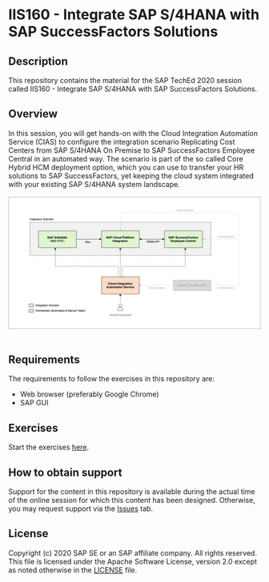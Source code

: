 # IIS160 - Integrate SAP S/4HANA with SAP SuccessFactors Solutions

## Description

This repository contains the material for the SAP TechEd 2020 session called IIS160 - Integrate SAP S/4HANA with SAP SuccessFactors Solutions.

## Overview

In this session, you will get hands-on with the Cloud Integration Automation Service (CIAS) to configure the integration scenario Replicating Cost Centers from SAP S/4HANA On Premise to SAP SuccessFactors Employee Central in an automated way. The scenario is part of the so called Core Hybrid HCM deployment option, which you can use to transfer your HR solutions to SAP SuccessFactors, yet keeping the cloud system integrated with your existing SAP S/4HANA system landscape.<br><br>
![](exercises/images/Landscape.png)<br><br>


## Requirements

The requirements to follow the exercises in this repository are:

- Web browser (preferably Google Chrome)
- SAP GUI

## Exercises

Start the exercises [here](exercises/README.md).

## How to obtain support

Support for the content in this repository is available during the actual time of the online session for which this content has been designed. Otherwise, you may request support via the [Issues](../../issues) tab.

## License
Copyright (c) 2020 SAP SE or an SAP affiliate company. All rights reserved. This file is licensed under the Apache Software License, version 2.0 except as noted otherwise in the [LICENSE](LICENSE) file.
